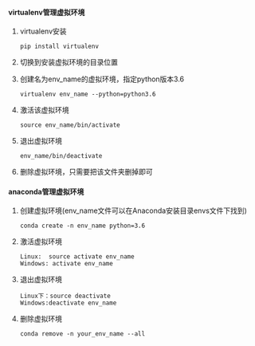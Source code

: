 #### virtualenv管理虚拟环境

1. virtualenv安装
	```
	pip install virtualenv
	```
2. 切换到安装虚拟环境的目录位置
3. 创建名为env_name的虚拟环境，指定python版本3.6

    ```
    virtualenv env_name --python=python3.6
    ```
4. 激活该虚拟环境
	```
	source env_name/bin/activate
	```
5. 退出虚拟环境
	```
	env_name/bin/deactivate
	```
6. 删除虚拟环境，只需要把该文件夹删掉即可

#### anaconda管理虚拟环境

1. 创建虚拟环境(env_name文件可以在Anaconda安装目录envs文件下找到)
	```
	conda create -n env_name python=3.6
	```
2. 激活虚拟环境
	```
	Linux:  source activate env_name
	Windows: activate env_name
	```
3. 退出虚拟环境
	```
	Linux下：source deactivate 
   Windows:deactivate env_name
	```
4. 删除虚拟环境
	```
	conda remove -n your_env_name --all
	```